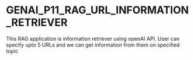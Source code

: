 # GENAI_P11_RAG_URL_INFORMATION_RETRIEVER
This  RAG application is information retriever using openAI API. User can specify upto 5 URLs and we can get information from them  on specified topic
